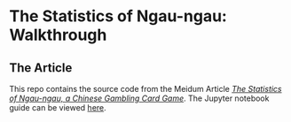 # The Statistics of Ngau-ngau: Walkthrough

## The Article

This repo contains the source code from the Meidum Article [*The Statistics of Ngau-ngau, a Chinese Gambling Card Game*](https://medium.com/@tysonwu/the-statistics-of-ngau-ngau-a-chinese-gambling-card-game-1011386e007c). The Jupyter notebook guide can be viewed [here](https://nbviewer.jupyter.org/github/tysonwu/ngau-ngau/blob/master/ngau_ngau_research.ipynb).